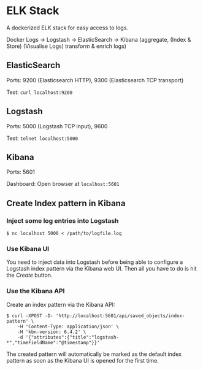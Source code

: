 # ELK Stack

A dockerized ELK stack for easy access to logs.

Docker Logs ->  Logstash    ->       ElasticSearch    ->      Kibana 
               (aggregate,          (Index & Store)       (Visualise Logs)
               transform & 
               enrich logs)      


## ElasticSearch

Ports:  9200 (Elasticsearch HTTP), 9300 (Elasticsearch TCP transport)

Test: `curl localhost:9200`

## Logstash

Ports: 5000 (Logstash TCP input), 9600

Test: `telnet localhost:5000`

## Kibana

Ports: 5601

Dashboard: Open browser at `localhost:5601`

## Create Index pattern in Kibana

### Inject some log entries into Logstash

```
$ nc localhost 5000 < /path/to/logfile.log
```

### Use Kibana UI

You need to inject data into Logstash before being able to configure a Logstash index pattern via the Kibana web UI. Then all you have to do is hit the *Create* button.

### Use the Kibana API

Create an index pattern via the Kibana API:

```console
$ curl -XPOST -D- 'http://localhost:5601/api/saved_objects/index-pattern' \
    -H 'Content-Type: application/json' \
    -H 'kbn-version: 6.4.2' \
    -d '{"attributes":{"title":"logstash-*","timeFieldName":"@timestamp"}}'
```

The created pattern will automatically be marked as the default index pattern as soon as the Kibana UI is opened for the first time.